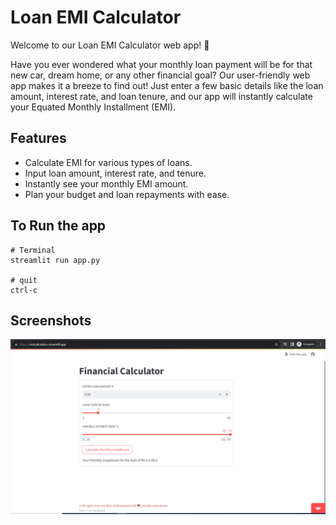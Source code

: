 
#  Loan EMI Calculator

Welcome to our Loan EMI Calculator web app! 🚀

Have you ever wondered what your monthly loan payment will be for that new car, dream home, or any other financial goal? Our user-friendly web app makes it a breeze to find out! Just enter a few basic details like the loan amount, interest rate, and loan tenure, and our app will instantly calculate your Equated Monthly Installment (EMI).

## Features

- Calculate EMI for various types of loans.
- Input loan amount, interest rate, and tenure.
- Instantly see your monthly EMI amount.
- Plan your budget and loan repayments with ease.


## To Run the app
```
# Terminal
streamlit run app.py

# quit
ctrl-c
```


## Screenshots

![App Screenshot](https://github.com/sudhanshu432/LoanEMI-Calculator/blob/main/Financial%20Calculator.PNG)

